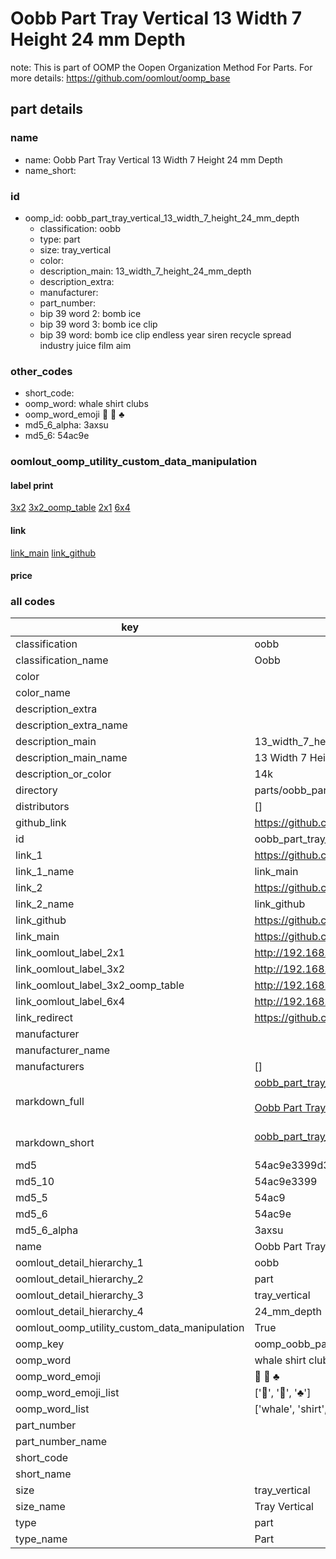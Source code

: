 # Oobb Part Tray Vertical 13 Width 7 Height 24 mm Depth  

note: This is part of OOMP the Oopen Organization Method For Parts. For more details: https://github.com/oomlout/oomp_base

##  part details
  







### name
* name: Oobb Part Tray Vertical 13 Width 7 Height 24 mm Depth
* name_short: 
### id
* oomp_id: oobb_part_tray_vertical_13_width_7_height_24_mm_depth
  * classification: oobb
  * type: part
  * size: tray_vertical
  * color: 
  * description_main: 13_width_7_height_24_mm_depth
  * description_extra: 
  * manufacturer: 
  * part_number: 
  * bip 39 word 2: bomb ice
  * bip 39 word 3: bomb ice clip
  * bip 39 word: bomb ice clip endless year siren recycle spread industry juice film aim

### other_codes
* short_code: 
* oomp_word: whale shirt clubs
* oomp_word_emoji :whale: :shirt: :clubs:
* md5_6_alpha: 3axsu
* md5_6: 54ac9e






### oomlout_oomp_utility_custom_data_manipulation
#### label print
[3x2](http://192.168.1.245:1112/?label=oomp%203axsu)
[3x2_oomp_table](http://192.168.1.108:1112/?label=oomp%203axsu)
[2x1](http://192.168.1.242:1112/?label=oomp%203axsu)
[6x4](http://192.168.1.55:1112/?label=oomp%203axsu)    

#### link

[link_main](https://github.com/oomlout/oomlout_oomp_version_1_messy/tree/main/parts/oobb_part_tray_vertical_13_width_7_height_24_mm_depth) [link_github](https://github.com/oomlout/oomlout_oomp_version_1_messy/tree/main/parts/oobb_part_tray_vertical_13_width_7_height_24_mm_depth)                             

#### price







### all codes 
| key | value |  
| --- | --- |  
| classification | oobb |  
| classification_name | Oobb |  
| color |  |  
| color_name |  |  
| description_extra |  |  
| description_extra_name |  |  
| description_main | 13_width_7_height_24_mm_depth |  
| description_main_name | 13 Width 7 Height 24 mm Depth |  
| description_or_color | 14k |  
| directory | parts/oobb_part_tray_vertical_13_width_7_height_24_mm_depth |  
| distributors | [] |  
| github_link | https://github.com/oomlout/oomlout_oomp_part_src/tree/main/parts/oobb_part_tray_vertical_13_width_7_height_24_mm_depth |  
| id | oobb_part_tray_vertical_13_width_7_height_24_mm_depth |  
| link_1 | https://github.com/oomlout/oomlout_oomp_version_1_messy/tree/main/parts/oobb_part_tray_vertical_13_width_7_height_24_mm_depth |  
| link_1_name | link_main |  
| link_2 | https://github.com/oomlout/oomlout_oomp_version_1_messy/tree/main/parts/oobb_part_tray_vertical_13_width_7_height_24_mm_depth |  
| link_2_name | link_github |  
| link_github | https://github.com/oomlout/oomlout_oomp_version_1_messy/tree/main/parts/oobb_part_tray_vertical_13_width_7_height_24_mm_depth |  
| link_main | https://github.com/oomlout/oomlout_oomp_version_1_messy/tree/main/parts/oobb_part_tray_vertical_13_width_7_height_24_mm_depth |  
| link_oomlout_label_2x1 | http://192.168.1.242:1112/?label=oomp%203axsu |  
| link_oomlout_label_3x2 | http://192.168.1.245:1112/?label=oomp%203axsu |  
| link_oomlout_label_3x2_oomp_table | http://192.168.1.108:1112/?label=oomp%203axsu |  
| link_oomlout_label_6x4 | http://192.168.1.55:1112/?label=oomp%203axsu |  
| link_redirect | https://github.com/oomlout/oomlout_oomp_version_1_messy/tree/main/parts/oobb_part_tray_vertical_13_width_7_height_24_mm_depth |  
| manufacturer |  |  
| manufacturer_name |  |  
| manufacturers | [] |  
| markdown_full | [oobb_part_tray_vertical_13_width_7_height_24_mm_depth](none)<br>[](none)<br>[Oobb Part Tray Vertical 13 Width 7 Height 24 Mm Depth](none)<br><br> |  
| markdown_short | [oobb_part_tray_vertical_13_width_7_height_24_mm_depth](none)<br><br> |  
| md5 | 54ac9e3399d3167f25ff749a569c08c9 |  
| md5_10 | 54ac9e3399 |  
| md5_5 | 54ac9 |  
| md5_6 | 54ac9e |  
| md5_6_alpha | 3axsu |  
| name | Oobb Part Tray Vertical 13 Width 7 Height 24 mm Depth |  
| oomlout_detail_hierarchy_1 | oobb |  
| oomlout_detail_hierarchy_2 | part |  
| oomlout_detail_hierarchy_3 | tray_vertical |  
| oomlout_detail_hierarchy_4 | 24_mm_depth |  
| oomlout_oomp_utility_custom_data_manipulation | True |  
| oomp_key | oomp_oobb_part_tray_vertical_13_width_7_height_24_mm_depth |  
| oomp_word | whale shirt clubs |  
| oomp_word_emoji | :whale: :shirt: :clubs: |  
| oomp_word_emoji_list | [':whale:', ':shirt:', ':clubs:'] |  
| oomp_word_list | ['whale', 'shirt', 'clubs'] |  
| part_number |  |  
| part_number_name |  |  
| short_code |  |  
| short_name |  |  
| size | tray_vertical |  
| size_name | Tray Vertical |  
| type | part |  
| type_name | Part |  
